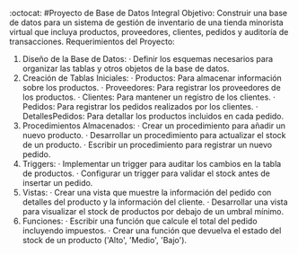 :octocat: #Proyecto de Base de Datos Integral
Objetivo: Construir una base de datos para un sistema de gestión de inventario de una tienda minorista virtual que incluya productos, proveedores, clientes, pedidos y auditoría de transacciones.
Requerimientos del Proyecto:
1.  Diseño de la Base de Datos:
· Definir los esquemas necesarios para organizar las tablas y otros objetos de la base de datos.
2. Creación de Tablas Iniciales:
· Productos: Para almacenar información sobre los productos.
· Proveedores: Para registrar los proveedores de los productos.
· Clientes: Para mantener un registro de los clientes.
· Pedidos: Para registrar los pedidos realizados por los clientes.
· DetallesPedidos: Para detallar los productos incluidos en cada pedido.
3. Procedimientos Almacenados:
· Crear un procedimiento para añadir un nuevo producto.
· Desarrollar un procedimiento para actualizar el stock de un producto.
· Escribir un procedimiento para registrar un nuevo pedido.
4. Triggers:
· Implementar un trigger para auditar los cambios en la tabla de productos.
· Configurar un trigger para validar el stock antes de insertar un pedido.
5. Vistas:
· Crear una vista que muestre la información del pedido con detalles del producto y la información del cliente.
· Desarrollar una vista para visualizar el stock de productos por debajo de un umbral mínimo.
6. Funciones:
· Escribir una función que calcule el total del pedido incluyendo impuestos.
· Crear una función que devuelva el estado del stock de un producto ('Alto', 'Medio', 'Bajo').
